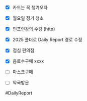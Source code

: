 
- [x] 카드는 꼭 챙겨오자 
- [x] 월요일 정기 청소  
- [x] 인프런강의 수강 (http)
- [x] 2025 폴더로 Daily Report 경로 수정
- [x] 점심 편의점 
- [x] 음료수구매 xxxx
- [ ] 마스크구매 
- [ ] 약국방문 



#DailyReport 